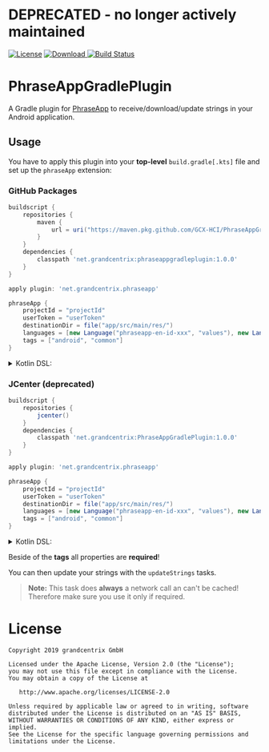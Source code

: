 # DEPRECATED - no longer actively maintained

[![License](https://img.shields.io/badge/License-Apache%202.0-blue.svg)](LICENSE)
[![Download](https://api.bintray.com/packages/grandcentrix/maven/PhraseAppGradlePlugin/images/download.svg) ](https://bintray.com/grandcentrix/maven/PhraseAppGradlePlugin/_latestVersion)
[![Build Status](https://travis-ci.org/grandcentrix/PhraseAppGradlePlugin.svg?branch=master)](https://travis-ci.org/grandcentrix/PhraseAppGradlePlugin)

# PhraseAppGradlePlugin
A Gradle plugin for [PhraseApp](https://phraseapp.com) to receive/download/update strings
in your Android application.

## Usage
You have to apply this plugin into your **top-level** `build.gradle[.kts]` file and 
set up the `phraseApp` extension:

### GitHub Packages

```groovy
buildscript {
    repositories {
        maven {
            url = uri("https://maven.pkg.github.com/GCX-HCI/PhraseAppGradlePlugin")
        }
    }
    dependencies {
        classpath 'net.grandcentrix:phraseappgradleplugin:1.0.0'
    }
}

apply plugin: 'net.grandcentrix.phraseapp'

phraseApp {
    projectId = "projectId"
    userToken = "userToken"
    destinationDir = file("app/src/main/res/")
    languages = [new Language("phraseapp-en-id-xxx", "values"), new Language("phraseapp-de-id-xxx", "values-de")]
    tags = ["android", "common"]
}
```

<details>
<summary>Kotlin DSL:</summary>
   
```kotlin
buildscript {
    repositories {
        maven {
            url = uri("https://maven.pkg.github.com/GCX-HCI/PhraseAppGradlePlugin")
        }
    }
    dependencies {
        classpath("net.grandcentrix:phraseappgradleplugin:1.0.0")
    }
}
    
apply(plugin = "net.grandcentrix.phraseapp")
    
configure<PhraseAppExtension> {
    projectId.set("projectId")
    userToken.set("userToken")
    destinationDir.set(file("app/src/main/res/"))
    languages.set(listOf(Language("phraseapp-en-id-xxx", "values"), Language("phraseapp-de-id-xxx", "values-de")))
    tags.set(listOf("android", "common"))
}
```

</details>

### JCenter (deprecated)

```groovy
buildscript {
    repositories {
        jcenter()
    }
    dependencies {
        classpath 'net.grandcentrix:PhraseAppGradlePlugin:1.0.0'
    }
}

apply plugin: 'net.grandcentrix.phraseapp'

phraseApp {
    projectId = "projectId"
    userToken = "userToken"
    destinationDir = file("app/src/main/res/")
    languages = [new Language("phraseapp-en-id-xxx", "values"), new Language("phraseapp-de-id-xxx", "values-de")]
    tags = ["android", "common"]
}
```

<details>
<summary>Kotlin DSL:</summary>
   
```kotlin
buildscript {
    repositories {
        jcenter()
    }
    dependencies {
        classpath("net.grandcentrix:PhraseAppGradlePlugin:1.0.0")
    }
}
    
apply(plugin = "net.grandcentrix.phraseapp")
    
configure<PhraseAppExtension> {
    projectId.set("projectId")
    userToken.set("userToken")
    destinationDir.set(file("app/src/main/res/"))
    languages.set(listOf(Language("phraseapp-en-id-xxx", "values"), Language("phraseapp-de-id-xxx", "values-de")))
    tags.set(listOf("android", "common"))
}
```

</details>

Beside of the **tags** all properties are **required**!

You can then update your strings with the `updateStrings` tasks.

> **Note:** This task does **always** a network call an can't be cached! 
            Therefore make sure you use it only if required. 


# License

```
Copyright 2019 grandcentrix GmbH

Licensed under the Apache License, Version 2.0 (the "License");
you may not use this file except in compliance with the License.
You may obtain a copy of the License at

   http://www.apache.org/licenses/LICENSE-2.0

Unless required by applicable law or agreed to in writing, software
distributed under the License is distributed on an "AS IS" BASIS,
WITHOUT WARRANTIES OR CONDITIONS OF ANY KIND, either express or implied.
See the License for the specific language governing permissions and
limitations under the License.
```
